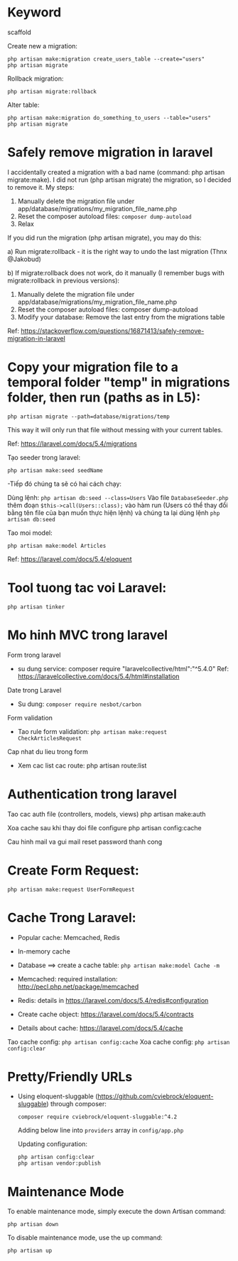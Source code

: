 # Keyword
scaffold

Create new a migration:

```
php artisan make:migration create_users_table --create="users"
php artisan migrate
```

Rollback migration:

```
php artisan migrate:rollback
```

Alter table:

```
php artisan make:migration do_something_to_users --table="users"
php artisan migrate
```

# Safely remove migration in laravel

I accidentally created a migration with a bad name (command: php artisan migrate:make). I did not run (php artisan migrate) the migration, so I decided to remove it. My steps:

1. Manually delete the migration file under app/database/migrations/my_migration_file_name.php
2. Reset the composer autoload files: `composer dump-autoload`
3. Relax

If you did run the migration (php artisan migrate), you may do this:

a) Run migrate:rollback - it is the right way to undo the last migration (Thnx @Jakobud)

b) If migrate:rollback does not work, do it manually (I remember bugs with migrate:rollback in previous versions):

1. Manually delete the migration file under app/database/migrations/my_migration_file_name.php
2. Reset the composer autoload files: composer dump-autoload
3. Modify your database: Remove the last entry from the migrations table

Ref: https://stackoverflow.com/questions/16871413/safely-remove-migration-in-laravel

# Copy your migration file to a temporal folder "temp" in migrations folder, then run (paths as in L5):

```
php artisan migrate --path=database/migrations/temp
```

This way it will only run that file without messing with your current tables.

Ref: https://laravel.com/docs/5.4/migrations

Tạo seeder trong laravel:

```
php artisan make:seed seedName
```

-Tiếp đó chúng ta sẽ có hai cách chạy:

Dùng lệnh: `php artisan db:seed --class=Users`
Vào file `DatabaseSeeder.php` thêm đoạn `$this->call(Users::class);` vào hàm run (Users có thể thay đổi bằng tên file của bạn muốn thực hiện lệnh) và chúng ta lại dùng lệnh `php artisan db:seed`


Tao moi model:

```
php artisan make:model Articles
```

Ref: https://laravel.com/docs/5.4/eloquent

# Tool tuong tac voi Laravel:

```
php artisan tinker
```

# Mo hinh MVC trong laravel

Form trong laravel
- su dung service: composer require "laravelcollective/html":"^5.4.0"
Ref: https://laravelcollective.com/docs/5.4/html#installation

Date trong Laravel
- Su dung: `composer require nesbot/carbon`

Form validation
- Tao rule form validation: `php artisan make:request CheckArticlesRequest`

Cap nhat du lieu trong form
- Xem cac list cac route: php artisan route:list

# Authentication trong laravel
Tao cac auth file (controllers, models, views)
php artisan make:auth

Xoa cache sau khi thay doi file configure
php artisan config:cache

Cau hinh mail va gui mail reset password thanh cong


# Create Form Request:

```
php artisan make:request UserFormRequest
```

# Cache Trong Laravel:
- Popular cache: Memcached, Redis
- In-memory cache
- Database ==> create a cache table: `php artisan make:model Cache -m`
- Memcached: required installation: http://pecl.php.net/package/memcached
- Redis: details in https://laravel.com/docs/5.4/redis#configuration

- Create cache object: https://laravel.com/docs/5.4/contracts
- Details about cache: https://laravel.com/docs/5.4/cache

Tao cache config: `php artisan config:cache`
Xoa cache config: `php artisan config:clear`

# Pretty/Friendly URLs
- Using eloquent-sluggable (https://github.com/cviebrock/eloquent-sluggable) through composer: 
	
	`composer require cviebrock/eloquent-sluggable:^4.2`

	Adding below line into `providers` array in `config/app.php`

	Updating configuration:

	```
	php artisan config:clear
	php artisan vendor:publish
	```

# Maintenance Mode
To enable maintenance mode, simply execute the down Artisan command:

```
php artisan down
```

To disable maintenance mode, use the up command:

```
php artisan up
```
